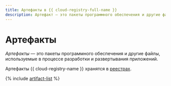```yaml
---
title: Артефакты в {{ cloud-registry-full-name }}
description: Артефакт — это пакеты программного обеспечения и другие файлы, используемые в процессе разработки и развертывания приложений.
---
```


# Артефакты

_Артефакты_ — это пакеты программного обеспечения и другие файлы, используемые в процессе разработки и развертывания приложений. 

Артефакты {{ cloud-registry-name }} хранятся в [реестрах](registry.md).

{% include [artifact-list](../../_includes/cloud-registry/artifacts-list.md) %}
